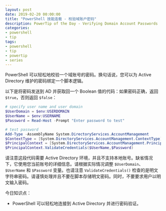 ```yaml
---
layout: post
date: 2019-02-20 00:00:00
title: "PowerShell 技能连载 - 校验域账户密码"
description: PowerTip of the Day - Verifying Domain Account Passwords
categories:
- powershell
- tip
tags:
- powershell
- tip
- powertip
- series
---
```

PowerShell 可以轻松地校验一个域账号的密码。换句话说，您可以为 Active Directory 维护的密码绑定一个脚本逻辑。

以下是将密码发送到 AD 并获取回一个 Boolean 值的代码：如果密码正确，返回 `$true`，否则返回 `$false`：

```powershell
# specify user name and user domain
$UserDomain = $env:USERDOMAIN
$UserName = $env:USERNAME
$Password = Read-Host -Prompt "Enter password to test"

# test password
Add-Type -AssemblyName System.DirectoryServices.AccountManagement 
$ContextType = [System.DirectoryServices.AccountManagement.ContextType]::Domain
$PrincipalContext = [System.DirectoryServices.AccountManagement.PrincipalContext]::new($ContextType, $UserDomain)
$PrincipalContext.ValidateCredentials($UserName,$Password)
```

请注意这段代码需要 Active Directory 环境，并且不支持本地账号。缺省情况下，它使用您当前账号的详细信息。请根据实际情况调整 `$UserDomain`、`$UserName` 和 `$Password` 变量。也请注意 `ValidateCredentials()` 检查的是明文字符串密码。请谨慎处理并且不要在脚本存储明文密码。同时，不要要求用户以明文输入密码。

今日知识点：

* PowerShell 可以轻松地连接到 Active Directory 并进行密码验证。

<!--本文国际来源：[Verifying Domain Account Passwords](https://community.idera.com/database-tools/powershell/powertips/b/tips/posts/verifying-domain-account-passwords)-->

